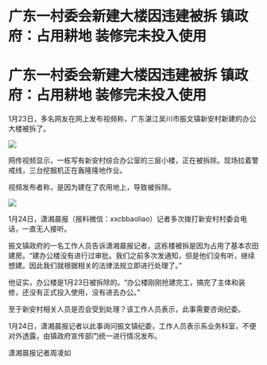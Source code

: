 # 广东一村委会新建大楼因违建被拆 镇政府：占用耕地 装修完未投入使用

# 广东一村委会新建大楼因违建被拆 镇政府：占用耕地 装修完未投入使用

1月23日，多名网友在网上发布视频称，广东湛江吴川市振文镇新安村新建的办公大楼被拆了。

![](https://inews.gtimg.com/om_bt/Ov9HrXccLI-S2HdvF7HSPN3qCsuK63i-aR1Fm5Cmp8H4oAA/1000)

网传视频显示，一栋写有新安村综合办公室的三层小楼，正在被拆除。现场拉着警戒线，三台挖掘机正在轰隆隆地作业。

视频发布者称，是因为建在了农用地上，导致被拆除。

![](https://inews.gtimg.com/om_bt/Ot7wcgXwhpV4IQHP5NBbAvpKkn9serpKUzKP6__CjqwSQAA/1000)

1月24日，潇湘晨报（报料微信：xxcbbaoliao）记者多次拨打新安村村委会电话，一直无人接听。

振文镇政府的一名工作人员告诉潇湘晨报记者，这栋楼被拆是因为占用了基本农田建房。“建办公楼没有进行过审批。我们之前多次发通知，但是他们没有听，继续想建。因此我们就根据相关的法律法规立即进行处理了。”

他证实，办公楼是1月23日被拆除的。“办公楼刚刚抢建完工，搞完了主体和装修，还没有正式投入使用，没有进去办公。”

至于新安村相关人员是否会受到处理？该工作人员表示，此事需要咨询纪委。

1月24日，潇湘晨报记者以此事询问振文镇纪委，工作人员表示系业务科室，不便对外透露，由镇政府宣传部门统一进行情况发布。

潇湘晨报记者周凌如

